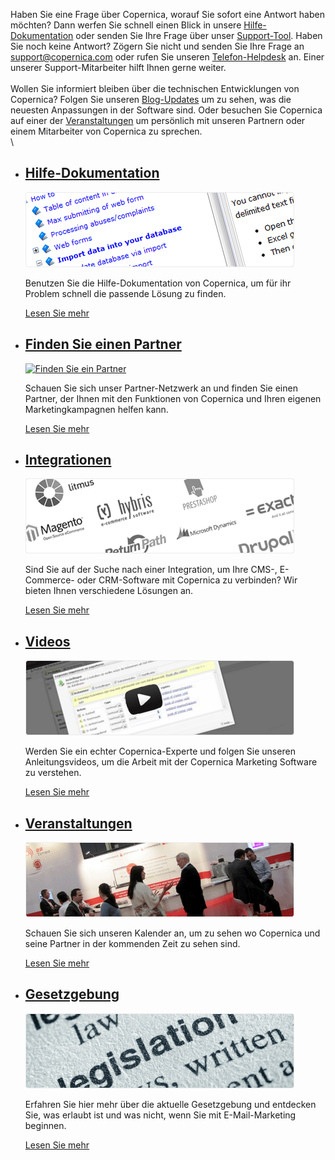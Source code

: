 Haben Sie eine Frage über Copernica, worauf Sie sofort eine Antwort
haben möchten? Dann werfen Sie schnell einen Blick in unsere
[Hilfe-Dokumentation](./help-documentation.md "Hilfe-Dokumentation")
oder senden Sie Ihre Frage über unser
[Support-Tool](./support-tool.md "Unterstützung Tool").
Haben Sie noch keine Antwort? Zögern Sie nicht und senden Sie Ihre Frage
an
[support@copernica.com](mailto:support@copernica.com "support@copernica.com")
oder rufen Sie unseren
[Telefon-Helpdesk](./telephone-helpdesk.md "Telefonischen Helpdesk")
an. Einer unserer Support-Mitarbeiter hilft Ihnen gerne weiter. \
 \
 Wollen Sie informiert bleiben über die technischen Entwicklungen von
Copernica? Folgen Sie unseren
[Blog-Updates](https://www.copernica.com/de/blog "Produkt Updates") um
zu sehen, was die neuesten Anpassungen in der Software sind. Oder
besuchen Sie Copernica auf einer der
[Veranstaltungen](./events.md "Veranstaltungen")
um persönlich mit unseren Partnern oder einem Mitarbeiter von Copernica
zu sprechen. \
 \

-   [Hilfe-Dokumentation](./help-documentation.md "Hilfe-Dokumentation")
    ----------------------------------------------------------------------------------------------------

    [![Hilfe-Dokumentation](../images/en-support-helpdocumentation.png "Hilfe-Dokumentation")](./help-documentation.md)

    Benutzen Sie die Hilfe-Dokumentation von Copernica, um für ihr
    Problem schnell die passende Lösung zu finden.

    [Lesen Sie
    mehr](./help-documentation.md "Hilfe-Dokumentation")

-   [Finden Sie einen Partner](http://www.copernica.com/de/support/finden-sie-einen-partner "Finden Sie ein Partner")
    -----------------------------------------------------------------------------------------------------------------

    [![Finden Sie ein
    Partner](../images/en-support-find-a-partner.png "Finden Sie ein Partner")](http://www.copernica.com/de/support/finden-sie-einen-partner)

    Schauen Sie sich unser Partner-Netzwerk an und finden Sie einen
    Partner, der Ihnen mit den Funktionen von Copernica und Ihren
    eigenen Marketingkampagnen helfen kann.

    [Lesen Sie
    mehr](http://www.copernica.com/de/support/finden-sie-einen-partner "Finden Sie ein Partner")

-   [Integrationen](./integrations.md "Integrationen")
    ----------------------------------------------------------------------------------

    [![Integrationen](../images/nl-support-integrations.png "Integrationen")](./integrations.md)

    Sind Sie auf der Suche nach einer Integration, um Ihre CMS-,
    E-Commerce- oder CRM-Software mit Copernica zu verbinden? Wir bieten
    Ihnen verschiedene Lösungen an.

    [Lesen Sie mehr](./integrations.md "Integrationen")

-   [Videos](./video-tutorials.md "Videos")
    -------------------------------------------------------------

    [![Videos](../images/nl-support-video-tutorials.png "Videos")](./video-tutorials.md)

    Werden Sie ein echter Copernica-Experte und folgen Sie unseren
    Anleitungsvideos, um die Arbeit mit der Copernica Marketing Software
    zu verstehen.

    [Lesen Sie mehr](./video-tutorials.md "Videos")

-   [Veranstaltungen](./events.md "Veranstaltungen")
    ----------------------------------------------------------------------------------------

    [![Veranstaltungen](../images/nl-support-events.png "Veranstaltungen")](./events.md)

    Schauen Sie sich unseren Kalender an, um zu sehen wo Copernica und
    seine Partner in der kommenden Zeit zu sehen sind.

    [Lesen Sie mehr](./events.md "Veranstaltungen")

-   [Gesetzgebung](./legislation.md "Gesetzgebung")
    -------------------------------------------------------------------------------

    [![Gesetzgebung](../images/nl-support-legislation.png "Gesetzgebung")](./legislation.md)

    Erfahren Sie hier mehr über die aktuelle Gesetzgebung und entdecken
    Sie, was erlaubt ist und was nicht, wenn Sie mit E-Mail-Marketing
    beginnen.

    [Lesen Sie mehr](./legislation.md "Gesetzgebung")